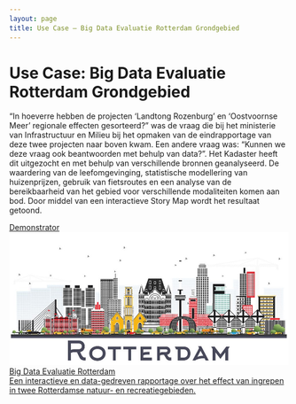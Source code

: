 ```yaml
---
layout: page
title: Use Case ― Big Data Evaluatie Rotterdam Grondgebied
---
```

# Use Case: Big Data Evaluatie Rotterdam Grondgebied

“In hoeverre hebben de projecten ‘Landtong Rozenburg’ en ‘Oostvoornse Meer’ regionale effecten gesorteerd?” was de vraag die bij het ministerie van Infrastructuur en Milieu bij het opmaken van de eindrapportage van deze twee projecten naar boven kwam.  Een andere vraag was: “Kunnen we deze vraag ook beantwoorden met behulp van data?”.  Het Kadaster heeft dit uitgezocht en met behulp van verschillende bronnen geanalyseerd.  De waardering van de leefomgevinging, statistische modellering van huizenprijzen, gebruik van fietsroutes en een analyse van de bereikbaarheid van het gebied voor verschillende modaliteiten komen aan bod.  Door middel van een interactieve Story Map wordt het resultaat getoond.

<div class="cards-wrapper">
  <a href="https://kadata.maps.arcgis.com/apps/MapJournal/index.html?appid=e8adf6cd1dae4d42ad907ddcb29c64d3">
    <div class="card">
      <div class="card-type">Demonstrator</div>
      <img class="card-image" src="/assets/images/rotterdam-skyline.jpg" alt="Skyline Rotterdam">
      <div class="card-title">Big Data Evaluatie Rotterdam</div>
      <div class="card-description">Een interactieve en data-gedreven rapportage over het effect van ingrepen in twee Rotterdamse natuur- en recreatiegebieden.</div>
    </div>
  </a>
</div>
